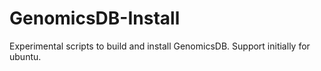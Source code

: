 # GenomicsDB-Install
Experimental scripts to build and install GenomicsDB. Support initially for ubuntu.
